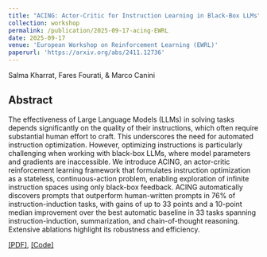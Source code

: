```yaml
---
title: "ACING: Actor-Critic for Instruction Learning in Black-Box LLMs"
collection: workshop
permalink: /publication/2025-09-17-acing-EWRL
date: 2025-09-17
venue: 'European Workshop on Reinforcement Learning (EWRL)'
paperurl: 'https://arxiv.org/abs/2411.12736'
---
```

Salma Kharrat, Fares Fourati, & Marco Canini

## Abstract
The effectiveness of Large Language Models (LLMs) in solving tasks depends significantly on the quality of their instructions, which often require substantial human effort to craft. This underscores the need for automated instruction optimization. However, optimizing instructions is particularly challenging when working with black-box LLMs, where model parameters and gradients are inaccessible. We introduce ACING, an actor-critic reinforcement learning framework that formulates instruction optimization as a stateless, continuous-action problem, enabling exploration of infinite instruction spaces using only black-box feedback. ACING automatically discovers prompts that outperform human-written prompts in 76\% of instruction-induction tasks, with gains of up to 33 points and a 10-point median improvement over the best automatic baseline in 33 tasks spanning instruction-induction, summarization, and chain-of-thought reasoning. Extensive ablations highlight its robustness and efficiency.

[[PDF]](https://arxiv.org/pdf/2411.12736), [[Code]](https://github.com/salmakh1/ACING)